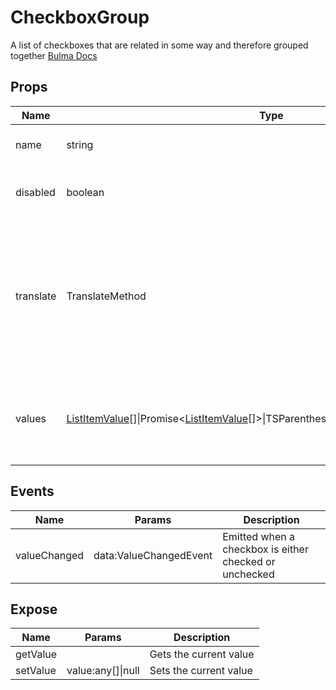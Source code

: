 # CheckboxGroup

A list of checkboxes that are related in some way and therefore grouped together
[Bulma Docs](https://bulma.io/documentation/form/checkbox/)
## Props

| Name    | Type | Values | Default | Description |
| -------- | ------- | -------- | ------- | ------- |
| name | string ||  | The name of the form element|
| disabled | boolean ||  | Indicates if it is currently disabled|
| translate | TranslateMethod ||  | The translate call method used to translate a given value (field title, element name, etc) into a desired language|
| values | [ListItemValue](../types.md#ListItemValue)\[\]\|Promise\<[ListItemValue](../types.md#ListItemValue)\[\]\>\|TSParenthesizedType\|TSParenthesizedType ||  | The available values to create the list of checkboxes from|
## Events

| Name    | Params | Description |
| ------- | ------- | ------- |
| valueChanged|data:ValueChangedEvent|Emitted when a checkbox is either checked or unchecked|
## Expose

| Name    | Params | Description |
| ------- | ------- | ------- |
| getValue||Gets the current value|
| setValue|value:any[]\|null|Sets the current value|
